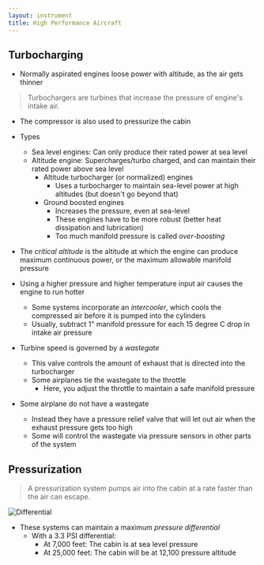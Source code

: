 ```yaml
---
layout: instrument
title: High Performance Aircraft
---
```


## Turbocharging 

- Normally aspirated engines loose power with altitude, as the air gets thinner

> Turbochargers are turbines that increase the pressure of engine's intake air. 

- The compressor is also used to pressurize the cabin

- Types
	- Sea level engines: Can only produce their rated power at sea level
	- Altitude engine: Supercharges/turbo charged, and can maintain their rated power above sea level
		- Altitude turbocharger (or normalized) engines
			- Uses a turbocharger to maintain sea-level power at high altitudes (but doesn't go beyond that)
		- Ground boosted engines
			- Increases the pressure, even at sea-level
			- These engines have to be more robust (better heat dissipation and lubrication)
			- Too much manifold pressure is called *over-boosting*
- The *critical altitude* is the altitude at which the engine can produce maximum continuous power, or the maximum allowable manifold pressure
- Using a higher pressure and higher temperature input air causes the engine to run hotter
	- Some systems incorporate an *intercooler*, which cools the compressed air before it is pumped into the cylinders
	- Usually, subtract 1" manifold pressure for each 15 degree C drop in intake air pressure
- Turbine speed is governed by a *wastegate*
	- This valve controls the amount of exhaust that is directed into the turbocharger
	- Some airplanes tie the wastegate to the throttle
		- Here, you adjust the throttle to maintain a safe manifold pressure
- Some airplane do not have a wastegate
	- Instead they have a pressure relief valve that will let out air when the exhaust pressure gets too high
	- Some will control the wastegate via pressure sensors in other parts of the system

## Pressurization

> A pressurization system pumps air into the cabin at a rate faster than the air can escape. 

![Differential](https://3.bp.blogspot.com/--Fxn8ZSLI1Y/WRObtQ0NQqI/AAAAAAAAFUQ/2peTewbT42QqRM-0iN05rGsqYkcevTXAQCLcB/s1600/41.png)

- These systems can maintain a maximum *pressure differential*
	- With a 3.3 PSI differential:
		- At 7,000 feet: The cabin is at sea level pressure
		- At 25,000 feet: The cabin will be at 12,100 pressure altitude